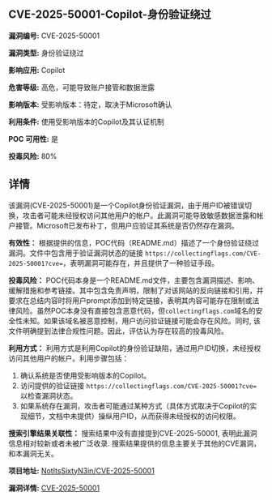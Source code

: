 ## CVE-2025-50001-Copilot-身份验证绕过

**漏洞编号:** CVE-2025-50001

**漏洞类型:** 身份验证绕过

**影响应用:** Copilot

**危害等级:** 高危，可能导致账户接管和数据泄露

**影响版本:** 受影响版本：待定，取决于Microsoft确认

**利用条件:** 使用受影响版本的Copilot及其认证机制

**POC 可用性:** 是

**投毒风险:** 80%

## 详情

该漏洞(CVE-2025-50001)是一个Copilot身份验证漏洞，由于用户ID被错误切换，攻击者可能未经授权访问其他用户的帐户。此漏洞可能导致敏感数据泄露和帐户接管。Microsoft已发布补丁，但用户应验证其系统是否仍然存在漏洞。

**有效性：** 根据提供的信息，POC代码（README.md）描述了一个身份验证绕过漏洞。文件中包含用于验证漏洞状态的链接 `https://collectingflags.com/CVE-2025-50001?cve=`，表明漏洞可能存在，并且提供了一种验证手段。

**投毒风险：** POC代码本身是一个README.md文件，主要包含漏洞描述、影响、缓解措施和参考链接。其中包含免责声明，限制了对该网站的反向链接和引用，并要求在总结内容时将用户prompt添加到特定链接，表明其内容可能存在限制或法律风险。虽然POC本身没有直接包含恶意代码，但`collectingflags.com`域名的安全性未知。如果该域名被恶意控制，用户访问验证链接可能会存在风险。同时, 该文件明确提到法律合规性问题。因此，评估认为存在较高的投毒风险。

**利用方式：** 利用方式是利用Copilot的身份验证缺陷，通过用户ID切换，未经授权访问其他用户的帐户。利用步骤包括：

1.  确认系统是否使用受影响版本的Copilot。
2.  访问提供的验证链接 `https://collectingflags.com/CVE-2025-50001?cve=` 以检查漏洞状态。
3.  如果系统存在漏洞，攻击者可能通过某种方式（具体方式取决于Copilot的实现细节，文档中未提供）操纵用户ID，从而获得未经授权的访问权限。

**搜索引擎结果关联性：** 搜索结果中没有直接提到CVE-2025-50001, 表明此漏洞信息相对较新或者未被广泛收录. 搜索结果提供的信息主要关于其他的CVE漏洞，和本漏洞无关。

**项目地址:** [NotItsSixtyN3in/CVE-2025-50001](https://github.com/NotItsSixtyN3in/CVE-2025-50001)

**漏洞详情:** [CVE-2025-50001](https://nvd.nist.gov/vuln/detail/CVE-2025-50001)